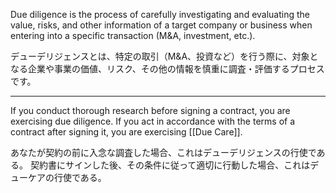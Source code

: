 
Due diligence is the process of carefully investigating and evaluating the value, risks, and other information of a target company or business when entering into a specific transaction (M&A, investment, etc.).

デューデリジェンスとは、特定の取引（M&A、投資など）を行う際に、対象となる企業や事業の価値、リスク、その他の情報を慎重に調査・評価するプロセスです。

---

If you conduct thorough research before signing a contract, you are exercising due diligence.
If you act in accordance with the terms of a contract after signing it, you are exercising [[Due Care]].

あなたが契約の前に入念な調査した場合、これはデューデリジェンスの行使である。
契約書にサインした後、その条件に従って適切に行動した場合、これはデューケアの行使である。
